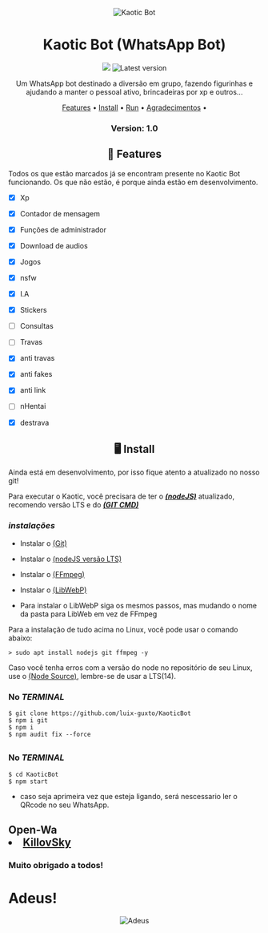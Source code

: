<p align="center" ><img alt="Kaotic Bot" src="https://cdn.shopify.com/app-store/listing_images/ba8bf84d0f9ae4222730eca1ab6a980b/icon/COKu9ab0lu8CEAE=.png"></p>

<h1 align="center">Kaotic Bot (WhatsApp Bot)</h1>
<p align="center">
  <img alt"GitHub commit activity" src="https://img.shields.io/github/commit-activity/m/luix-guxto/KaoticBot">
  <img alt="Latest version" src="https://img.shields.io/github/v/release/luix-guxto/KaoticBot.svg" alt="Latest version">
  
  <p align="center">
  Um WhatsApp bot destinado a diversão em grupo, fazendo figurinhas e ajudando a manter o pessoal ativo, brincadeiras por xp e outros...
  </p>
</p> 



<p align="center">
<a href="https://github.com/luix-guxto/KaoticBot/blob/master/README.md#-features">Features</a> •
<a href="https://github.com/luix-guxto/KaoticBot/blob/master/README.md#-install">Install</a> •
<a href="https://github.com/luix-guxto/KaoticBot/blob/master/README.md#-iniciar">Run</a> •
<a href="https://github.com/luix-guxto/KaoticBot/blob/master/README.md#-agradecimentos">Agradecimentos</a> •
</p>

<h3><p align="center">Version: 1.0</p></h3>

<h2 align="center">📆  Features</h2>
Todos os que estão marcados já se encontram presente no Kaotic Bot funcionando. 
Os que não estão, é porque ainda estão em desenvolvimento.

- [x] Xp
- [x] Contador de mensagem
- [x] Funções de administrador
- [x] Download de audios
- [x] Jogos
- [x] nsfw
- [x] I.A
- [x] Stickers
- [ ] Consultas
- [ ] Travas
- [x] anti travas
- [x] anti fakes
- [x] anti link
- [ ] nHentai
- [x] destrava


<h2 align="center">🖥 Install</h2>

Ainda está em desenvolvimento, por isso fique atento a atualizado no nosso git!

Para executar o Kaotic, você precisara de ter o ***[(nodeJS)](https://nodejs.org/en/download/)*** atualizado, recomendo versão LTS e do ***[(GIT CMD)](https://git-scm.com/downloads)***
### ***instalações***

* Instalar o [(Git)](https://git-scm.com/downloads)
* Instalar o [(nodeJS versão LTS)](https://nodejs.org/en/download/)
* Instalar o [(FFmpeg)](https://ffmpeg.org)
* Instalar o [(LibWebP)](https://developers.google.com/speed/webp/download) 

* Para instalar o LibWebP siga os mesmos passos, mas mudando o nome da pasta para LibWeb em vez de FFmpeg

Para a instalação de tudo acima no Linux, você pode usar o comando abaixo:
```
> sudo apt install nodejs git ffmpeg -y
```
Caso você tenha erros com a versão do node no repositório de seu Linux, use o [(Node Source)](https://github.com/nodesource/distributions), lembre-se de usar a LTS(14).

### No ***TERMINAL***

```
$ git clone https://github.com/luix-guxto/KaoticBot
$ npm i git
$ npm i
$ npm audit fix --force
```

<h2 align="center"🤖 Iniciar</h2>
 
 ### No ***TERMINAL***
 ```
 $ cd KaoticBot
 $ npm start
 ```
 
 * caso seja aprimeira vez que esteja ligando, será nescessario ler o QRcode no seu WhatsApp.

<h2 align="center😄 Agradecimentos</h2>

           
* [Open-Wa](https://github.com/open-wa)
* [KillovSky](https://github.com/KillovSky)

### Muito obrigado a todos!

# Adeus!
<p align="center" ><img alt="Adeus" src="https://images.vexels.com/media/users/3/158561/isolated/lists/cfecaee52b2a66a7ec9eb0fdb342ec39-autocolante-de-adeus.png"></p>
